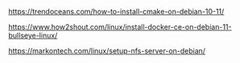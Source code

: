 
  https://trendoceans.com/how-to-install-cmake-on-debian-10-11/

  https://www.how2shout.com/linux/install-docker-ce-on-debian-11-bullseye-linux/
  
  https://markontech.com/linux/setup-nfs-server-on-debian/  


